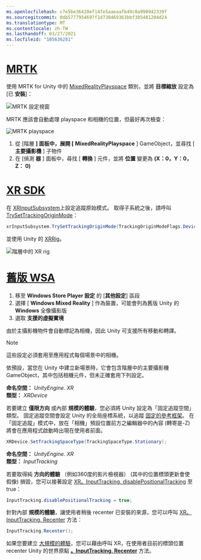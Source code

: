 ```yaml
---
ms.openlocfilehash: c7e5be36420ef14fe5aaeaafb49c0a990942339f
ms.sourcegitcommit: 0db5777954697f1d738469363bbf385481204d24
ms.translationtype: MT
ms.contentlocale: zh-TW
ms.lasthandoff: 03/27/2021
ms.locfileid: "105636281"
---
```

# <a name="mrtk"></a>[MRTK](#tab/mrtk)
<!-- NEVER CHANGE THE ABOVE LINE! -->

使用 MRTK for Unity 中的 [MixedRealityPlayspace](https://docs.microsoft.com/dotnet/api/microsoft.mixedreality.toolkit.mixedrealityplayspace) 類別，並將 **目標縮放** 設定為 [已 **安裝**]：

![MRTK 設定視窗](../../images/mrtk-target-scale.png)

MRTK 應該會自動處理 playspace 和相機的位置，但最好再次檢查：

![MRTK playspace](../../images/mrtk-playspace.png)

1. 從 [階層 **] 面板中，展開 [** **MixedRealityPlayspace** ] GameObject，並尋找 [ **主要攝影機** ] 子物件
2. 在 [偵測 **器** ] 面板中，尋找 [ **轉換** ] 元件，並將 **位置** 變更為 **(X：0，Y：0，Z： 0)**

# <a name="xr-sdk"></a>[XR SDK](#tab/xr)
<!-- NEVER CHANGE THE ABOVE LINE! -->

在 [XRInputSubsystem](https://docs.unity3d.com/Documentation/ScriptReference/XR.XRInputSubsystem.html)上設定追蹤原始模式。 取得子系統之後，請呼叫 [TrySetTrackingOriginMode](https://docs.unity3d.com/Documentation/ScriptReference/XR.XRInputSubsystem.TrySetTrackingOriginMode.html)：

```cs
xrInputSubsystem.TrySetTrackingOriginMode(TrackingOriginModeFlags.Device);
```

並使用 Unity 的 [XRRig](https://docs.unity3d.com/Manual/configuring-project-for-xr.html)。

![階層中的 XR rig](../../images/xrsdk-xrrig.png)

# <a name="legacy-wsa"></a>[舊版 WSA](#tab/wsa)
<!-- NEVER CHANGE THE ABOVE LINE! -->

1. 移至 **Windows Store Player 設定** 的 [**其他設定**] 區段
2. 選擇 [ **Windows Mixed Reality** ] 作為裝置，可能會列為舊版 Unity 的 **Windows** 全像攝影版
3. 選取 **支援的虛擬實境**

由於主攝影機物件會自動標記為相機，因此 Unity 可支援所有移動和轉譯。

>[!NOTE]
>這些設定必須套用至應用程式每個場景中的相機。
>
>依預設，當您在 Unity 中建立新場景時，它會包含階層中的主要攝影機 GameObject，其中包括相機元件，但未正確套用下列設定。

**命名空間：** *UnityEngine. XR*<br>
**類型：** *XRDevice*

若要建立 **僅限方向** 或內部 **規模的體驗**，您必須將 Unity 設定為「固定追蹤空間」類型。 固定追蹤空間會設定 Unity 的全局座標系統，以追蹤 [固定的參考框架](../../../../design/coordinate-systems.md#spatial-coordinate-systems)。 在「固定追蹤」模式中，放在「相機」預設位置前方之編輯器中的內容 (轉寄是-Z) 將會在應用程式啟動時出現在使用者前面。

```cs
XRDevice.SetTrackingSpaceType(TrackingSpaceType.Stationary);
```

**命名空間：** *UnityEngine. XR*<br>
**類型：** *InputTracking*

若要取得純 **方向的體驗** （例如360度的影片檢視器） (其中的位置標頭更新會使假像) 損毀，您可以接著設定 [XR。InputTracking. disablePositionalTracking](https://docs.unity3d.com/ScriptReference/XR.InputTracking-disablePositionalTracking.html) 至 true：

```cs
InputTracking.disablePositionalTracking = true;
```

針對內部 **規模的體驗**，讓使用者稍後 recenter 已安裝的來源，您可以呼叫 [XR。InputTracking. Recenter](https://docs.unity3d.com/ScriptReference/XR.InputTracking.Recenter.html) 方法：

```cs
InputTracking.Recenter();
```

如果您要建立 [大規模的體驗](../../../../design/coordinate-systems.md)，您可以藉由呼叫 XR，在使用者目前的標頭位置 recenter Unity 的世界原點 **[。InputTracking. Recenter](https://docs.unity3d.com/ScriptReference/XR.InputTracking.Recenter.html)** 方法。